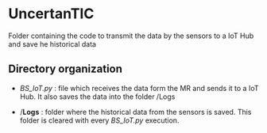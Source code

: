 # **UncertanTIC**

Folder containing the code to transmit the data by the sensors to a IoT Hub and save he historical data

## **Directory organization**

- *BS_IoT.py* : file which receives the data form the MR and sends it to a IoT Hub. It also saves the data into the folder /Logs

- /**Logs** : folder where the historical data from the sensors is saved. This folder is cleared with every *BS_IoT.py* execution.

